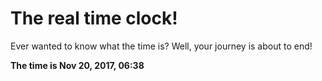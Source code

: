 # The real time clock!

Ever wanted to know what the time is? Well, your journey is about to end!

**The time is Nov 20, 2017, 06:38**